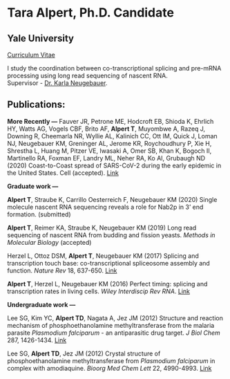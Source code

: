 # Tara Alpert, Ph.D. Candidate
## Yale University

[Curriculum Vitae](/assets/CV_AlpertTara.pdf)  
  
I study the coordination between co-transcriptional splicing and pre-mRNA processing using long read sequencing of nascent RNA.   
Supervisor - [Dr. Karla Neugebauer](https://www.neugebauerlab.com/).  
  
    
## Publications:  
**More Recently  &mdash;**
Fauver JR, Petrone ME, Hodcroft EB, Shioda K, Ehrlich HY, Watts AG, Vogels CBF, Brito AF, **Alpert T**, Muyombwe A, Razeq J, Downing R, Cheemarla NR, Wyllie AL, Kalinich CC, Ott IM, Quick J, Loman NJ, Neugebauer KM, Greninger AL, Jerome KR, Roychoudhury P, Xie H, Shrestha L, Huang M, Pitzer VE, Iwasaki A, Omer SB, Khan K, Bogoch II, Martinello RA, Foxman EF, Landry ML, Neher RA, Ko AI, Grubaugh ND (2020) Coast-to-Coast spread of SARS-CoV-2 during the early epidemic in the United States. Cell (accepted). [Link](https://www.medrxiv.org/content/10.1101/2020.03.25.20043828v1?rss=1%22)

**Graduate work  &mdash;**  
  
**Alpert T**, Straube K, Carrillo Oesterreich F, Neugebauer KM (2020) Single molecule nascent RNA sequencing reveals a role for Nab2p in 3’ end formation. (submitted)  
  
**Alpert T**, Reimer KA, Straube K, Neugebauer KM (2019) Long read sequencing of nascent RNA from budding and fission yeasts. *Methods in Molecular Biology* (accepted)  
  
Herzel L, Ottoz DSM, **Alpert T**, Neugebauer KM (2017) Splicing and transcription touch base: co-transcriptional spliceosome assembly and function. *Nature Rev* 18, 637-650. [Link](https://www.nature.com/articles/nrm.2017.63)  
  
**Alpert T**, Herzel L, Neugebauer KM (2016) Perfect timing: splicing and transcription rates in living cells. *Wiley Interdiscip Rev RNA*. [Link](https://onlinelibrary.wiley.com/doi/abs/10.1002/wrna.1401)  
  
**Undergraduate work  &mdash;**  
  
Lee SG, Kim YC, **Alpert TD**, Nagata A, Jez JM (2012) Structure and reaction mechanism of phosphoethanolamine methyltransferase from the malaria parasite *Plasmodium falciparum* - an antiparasitic drug target. *J Biol Chem* 287, 1426-1434. [Link](https://www.jbc.org/content/287/2/1426.short)  
  
Lee SG, **Alpert TD**, Jez JM (2012) Crystal structure of phosphoethanolamine methyltransferase from *Plasmodium falciparum* in complex with amodiaquine. *Bioorg Med Chem Lett* 22, 4990-4993. [Link](https://www.sciencedirect.com/science/article/pii/S0960894X12007834)  



